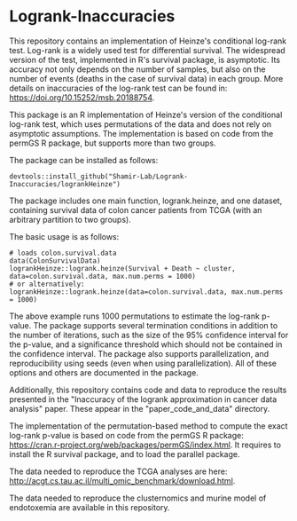 # Logrank-Inaccuracies
This repository contains an implementation of Heinze's conditional log-rank test.
Log-rank is a widely used test for differential survival. The widespread version of the test, implemented in R's survival package, is asymptotic. Its accuracy not only depends on the number of samples, but also on the number of events (deaths in the case of survival data) in each group. More details on inaccuracies of the log-rank test can be found in: https://doi.org/10.15252/msb.20188754.

This package is an R implementation of Heinze's version of the conditional log-rank test, which uses permutations of the data and does not rely on asymptotic assumptions. The implementation is based on code from the permGS R package, but supports more than two groups.

The package can be installed as follows:
```{r}
devtools::install_github("Shamir-Lab/Logrank-Inaccuracies/logrankHeinze")
```

The package includes one main function, logrank.heinze, and one dataset, containing survival data of colon cancer patients from TCGA (with an arbitrary partition to two groups). 

The basic usage is as follows:
```{r}
# loads colon.survival.data
data(ColonSurvivalData)
logrankHeinze::logrank.heinze(Survival + Death ~ cluster, data=colon.survival.data, max.num.perms = 1000)
# or alternatively:
logrankHeinze::logrank.heinze(data=colon.survival.data, max.num.perms = 1000)
```
The above example runs 1000 permutations to estimate the log-rank p-value. The package supports several termination conditions in addition to the number of iterations, such as the size of the 95% confidence interval for the p-value, and a significance threshold which should not be contained in the confidence interval. The package also supports parallelization, and reproducibility using seeds (even when using parallelization). All of these options and others are documented in the package.

Additionally, this repository contains code and data to reproduce the results presented in the "Inaccuracy of the logrank approximation in cancer data analysis" paper. These appear in the "paper_code_and_data" directory.

The implementation of the permutation-based method to compute the exact log-rank p-value is based on code from the permGS R package:
https://cran.r-project.org/web/packages/permGS/index.html.
It requires to install the R survival package, and to load the parallel package.

The data needed to reproduce the TCGA analyses are here: http://acgt.cs.tau.ac.il/multi_omic_benchmark/download.html.

The data needed to reproduce the clusternomics and murine model of endotoxemia are available in this repository.
